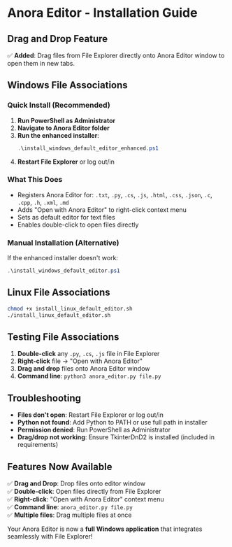 # Anora Editor - Installation Guide

## Drag and Drop Feature
✅ **Added**: Drag files from File Explorer directly onto Anora Editor window to open them in new tabs.

## Windows File Associations

### Quick Install (Recommended)
1. **Run PowerShell as Administrator**
2. **Navigate to Anora Editor folder**
3. **Run the enhanced installer**:
   ```powershell
   .\install_windows_default_editor_enhanced.ps1
   ```
4. **Restart File Explorer** or log out/in

### What This Does
- Registers Anora Editor for: `.txt`, `.py`, `.cs`, `.js`, `.html`, `.css`, `.json`, `.c`, `.cpp`, `.h`, `.xml`, `.md`
- Adds "Open with Anora Editor" to right-click context menu
- Sets as default editor for text files
- Enables double-click to open files directly

### Manual Installation (Alternative)
If the enhanced installer doesn't work:
```powershell
.\install_windows_default_editor.ps1
```

## Linux File Associations
```bash
chmod +x install_linux_default_editor.sh
./install_linux_default_editor.sh
```

## Testing File Associations
1. **Double-click** any `.py`, `.cs`, `.js` file in File Explorer
2. **Right-click** file → "Open with Anora Editor"
3. **Drag and drop** files onto Anora Editor window
4. **Command line**: `python3 anora_editor.py file.py`

## Troubleshooting
- **Files don't open**: Restart File Explorer or log out/in
- **Python not found**: Add Python to PATH or use full path in installer
- **Permission denied**: Run PowerShell as Administrator
- **Drag/drop not working**: Ensure TkinterDnD2 is installed (included in requirements)

## Features Now Available
✅ **Drag and Drop**: Drop files onto editor window  
✅ **Double-click**: Open files directly from File Explorer  
✅ **Right-click**: "Open with Anora Editor" context menu  
✅ **Command line**: `anora_editor.py file.py`  
✅ **Multiple files**: Drag multiple files at once  

Your Anora Editor is now a **full Windows application** that integrates seamlessly with File Explorer!